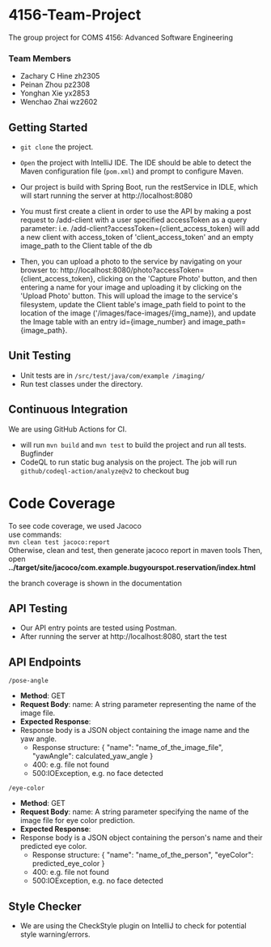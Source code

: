 # 4156-Team-Project
The group project for COMS 4156: Advanced Software Engineering
### Team Members
- Zachary C Hine zh2305
- Peinan Zhou pz2308
- Yonghan Xie yx2853
- Wenchao Zhai wz2602
## Getting Started
- `git clone` the project.
- `Open` the project with IntelliJ IDE. The IDE should be able to detect the Maven configuration
file (`pom.xml`) and prompt to configure Maven.
- Our project is build with Spring Boot, run the restService in IDLE, which will start running the server at http://localhost:8080

- You must first create a client in order to use the API by making a post request to /add-client with a user specified accessToken as a query parameter: i.e. /add-client?accessToken={client_access_token} will add a new client with access_token of 'client_access_token' and an empty image_path to the Client table of the db
- Then, you can upload a photo to the service by navigating on your browser to: http://localhost:8080/photo?accessToken={client_access_token}, clicking on the 'Capture Photo' button, and then entering a name for your image and uploading it by clicking on the 'Upload Photo' button. This will upload the image to the service's filesystem, update the Client table's image_path field to point to the location of the image ('/images/face-images/{img_name}), and update the Image table with an entry id={image_number} and image_path={image_path}.

## Unit Testing
- Unit tests are in `/src/test/java/com/example
/imaging/`
- Run test classes under the directory.

## Continuous Integration
We are using GitHub Actions for CI. 
- will run `mvn build` and `mvn test` to build the project and run all 
  tests. 
Bugfinder
- CodeQL to run static bug analysis on the project. The job will 
  run `github/codeql-action/analyze@v2` to checkout bug

# Code Coverage

To see code coverage, we used Jacoco \
use commands: \
`mvn clean test jacoco:report`\
Otherwise, clean and test, then generate jacoco report in maven tools
Then, open **../target/site/jacoco/com.example.bugyourspot.reservation/index.html**

the branch coverage is shown in the documentation


## API Testing
- Our API entry points are tested using Postman.
- After running the server at http://localhost:8080, start the test

## API Endpoints
`/pose-angle`
- **Method**: GET
- **Request Body**: name: A string parameter representing the name of the image file.
- **Expected Response**:
- Response body is a JSON object containing the image name and the yaw angle.
  - Response structure:
  {
  "name": "name_of_the_image_file",
  "yawAngle": calculated_yaw_angle
}
  - 400: e.g. file not found
  - 500:IOException, e.g. no face detected

`/eye-color`
- **Method**: GET
- **Request Body**: name: A string parameter specifying the name of the image file for eye color prediction.
- **Expected Response**:
- Response body is a JSON object containing the person's name and their predicted eye color.
  - Response structure:
 {
  "name": "name_of_the_person",
  "eyeColor": predicted_eye_color
}
  - 400: e.g. file not found
  - 500:IOException, e.g. no face detected

## Style Checker
- We are using the CheckStyle plugin on IntelliJ to check for potential style warning/errors.
